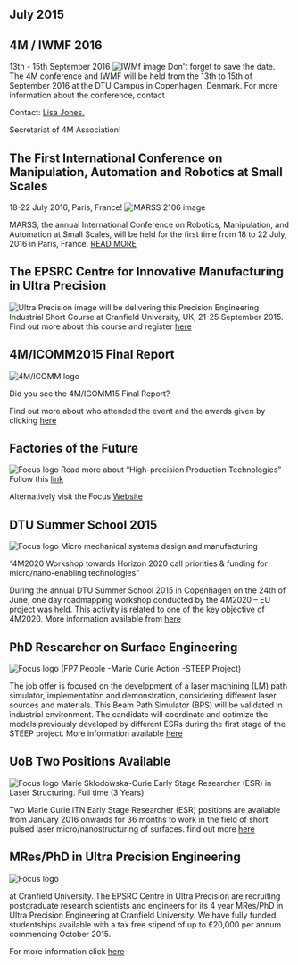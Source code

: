 ## July 2015

##  4M / IWMF 2016

13th - 15th September 2016
![IWMf image](/4m-association/assets/images/files/iwmf.gif)
Don't forget to save the date. The 4M conference and IWMF will be held from the 13th to 15th of September 2016 at the DTU Campus in Copenhagen, Denmark. 
For more information about the conference, contact <p>Contact: <a href="mailto:lisa.jones@ctechinnovation.com">Lisa Jones.</strong></a></p>Secretariat of 4M Association!

##  The First International Conference on Manipulation, Automation and Robotics at Small Scales

18-22 July 2016, Paris, France!
![MARSS 2106 image](/4m-association/assets/images/files/marss-2016.gif)

MARSS, the annual International Conference on Robotics, Manipulation, and Automation at Small Scales, will be held for the first time from 18 to 22 July, 2016 in Paris, France.
[READ MORE](http://marss-conference.org/)

##  The EPSRC Centre for Innovative Manufacturing in Ultra Precision

![Ultra Precision image](/4m-association/assets/images/files/ultra-precision.gif)
will be delivering this Precision Engineering Industrial Short Course at Cranfield University, UK, 21-25 September 2015.
Find out more about this course and register [here](https://www.cranfield.ac.uk/courses/training/precision-engineering.html)

##  4M/ICOMM2015 Final Report

![4M/ICOMM logo ](/4m-association/assets/images/files/4m-icomm-2015.gif)

Did you see the 4M/ICOMM15 Final Report?

Find out more about who attended the event and the awards given by clicking [here](http://www.4m-icomm-2015.polimi.it/report.php)


##  Factories of the Future

![Focus logo ](/4m-association/assets/images/files/focus.gif)
Read more about “High-precision Production Technologies” Follow this [link](http://www.focusonfof.eu/downloads/news/focus-press-release-16062015.pdf)

Alternatively visit the Focus [Website](http://www.focusonfof.eu/)


##  DTU Summer School 2015

![Focus logo ](/4m-association/assets/images/files/dtu-summer-school.gif)
Micro mechanical  systems design and manufacturing
  
“4M2020 Workshop towards Horizon 2020 call priorities & funding for micro/nano-enabling technologies”

During the annual DTU Summer School 2015 in Copenhagen on the 24th of June, one day roadmapping workshop conducted by the 4M2020 – EU project was held. This activity is related to one of the key objective of 4M2020. More information available from [here](/4m-association/content/DTU-Summer-School)


##  PhD Researcher on Surface Engineering

![Focus logo ](/4m-association/assets/images/files/jobs.gif)
(FP7 People -Marie Curie Action -STEEP Project)
 
The job offer is focused on the development of a laser machining (LM) path simulator, implementation and demonstration, considering different laser sources and materials. This Beam Path Simulator (BPS) will be validated in industrial environment. The candidate will coordinate and optimize the models previously developed by different ESRs during the first stage of the STEEP project. More information available [here](http://ec.europa.eu/euraxess/index.cfm/jobs/jobDetails/33967154)


##  UoB Two Positions Available

![Focus logo ](/4m-association/assets/images/files/uob.gif)
Marie Sklodowska-Curie Early Stage Researcher (ESR) in Laser Structuring.
Full time (3 Years)

Two Marie Curie ITN Early Stage Researcher (ESR) positions are available from January 2016 onwards for 36 months to work in the field of short pulsed laser micro/nanostructuring of surfaces. find out more [here](https://atsv7.wcn.co.uk/search_engine/jobs.cgi?amNvZGU9MTQ3NTQ3MSZ2dF90ZW1wbGF0ZT03Njcmb3duZXI9NTAzMjUyMSZvd25lcnR5cGU9ZmFpciZicmFuZF9pZD0wJnZhY2Zpcm0udmFjdGl0bGU9NTI4NjkmcG9zdGluZ19jb2RlPTExNyZyZXFzaWc9MTQzNjE3MDQ1MS02OTJiZTlkMDgxNWI0MGJlMjJmM2E5YTczMjZkMjBhNzIyODU1NWEw&jcode=1475471&vt_template=767&owner=5032521&ownertype=fair&brand_id=0&vacfirm.vactitle=52869&posting_code=117&reqsig=1436170451-692be9d0815b40be22f3a9a7326d20a7228555a0)


##  MRes/PhD in Ultra Precision Engineering

![Focus logo ](/4m-association/assets/images/files/ultra-precision-scientists.gif)

at Cranfield University. The EPSRC Centre in Ultra Precision are recruiting postgraduate research scientists and engineers for its 4 year MRes/PhD in Ultra Precision Engineering at Cranfield University.  We have fully funded studentships available with a tax free stipend of up to £20,000 per annum commencing October 2015.
 
For more information click [here](http://www.ultraprecision.org/research/vacancies/)